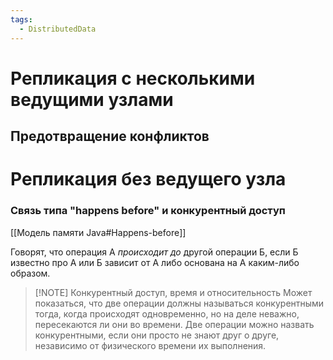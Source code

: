 ```yaml
---
tags:
  - DistributedData
---
```


# Репликация с несколькими ведущими узлами
## Предотвращение конфликтов

# Репликация без ведущего узла

### Связь типа "happens before" и конкурентный доступ
[[Модель памяти Java#Happens-before]]

Говорят, что операция А *происходит до* другой операции Б, если Б известно про А или Б зависит от А либо основана на А каким-либо образом.

> [!NOTE] Конкурентный доступ, время и относительность
> Может показаться, что две операции должны называться конкурентными тогда, когда происходят одновременно, но на деле неважно, пересекаются ли они во времени.
> Две операции можно назвать конкурентными, если они просто не знают друг о друге, независимо от физического времени их выполнения.



